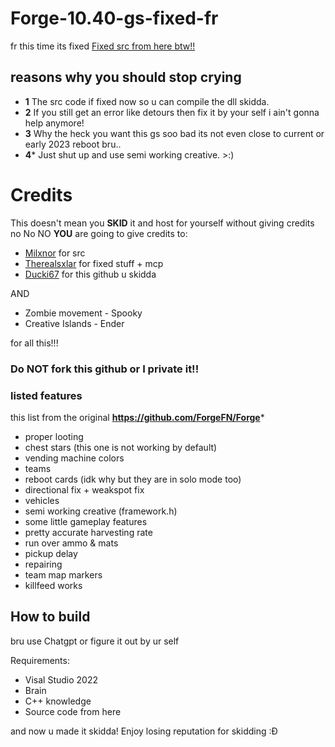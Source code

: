 # Forge-10.40-gs-fixed-fr
fr this time its fixed
[Fixed src from here btw!!](https://github.com/Therealsxlar/ForgeFN-Fixed)

## reasons why you should stop crying
- **1** The src code if fixed now so u can compile the dll skidda.
- **2** If you still get an error like detours then fix it by your self i ain't gonna help anymore!
- **3** Why the heck you want this gs soo bad its not even close to current or early 2023 reboot bru..
- **4*** Just shut up and use semi working creative.   >:)

# Credits
This doesn't mean you **SKID** it and host for yourself without giving credits no No NO **YOU** are going to give credits to:

- [Milxnor](https://github.com/Milxnor) for src
- [Therealsxlar](https://github.com/Therealsxlar) for fixed stuff + mcp
- [Ducki67](https://github.com/Ducki67) for this github u skidda

AND 
- Zombie movement - Spooky
- Creative Islands - Ender

for all this!!!

### Do NOT fork this github or I private it!!


### listed features
this list from the original
**https://github.com/ForgeFN/Forge***

- proper looting
- chest stars (this one is not working by default)
- vending machine colors
- teams
- reboot cards (idk why but they are in solo mode too)
- directional fix + weakspot fix
- vehicles
- semi working creative (framework.h)
- some little gameplay features
- pretty accurate harvesting rate
- run over ammo & mats
- pickup delay
- repairing
- team map markers
- killfeed works



## How to build
bru use Chatgpt or figure it out by ur self

Requirements:
- Visal Studio 2022
- Brain
- C++ knowledge
- Source code from here

and now u made it skidda! Enjoy losing reputation for skidding :Đ
